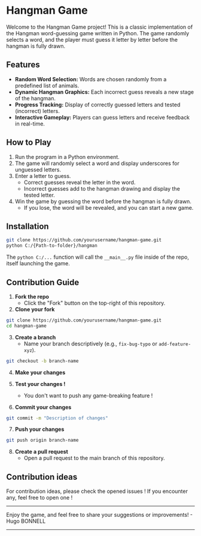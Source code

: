 # Hangman Game

Welcome to the Hangman Game project! This is a classic implementation of the Hangman word-guessing game written in Python. The game randomly selects a word, and the player must guess it letter by letter before the hangman is fully drawn.

## Features

- **Random Word Selection:** Words are chosen randomly from a predefined list of animals.
- **Dynamic Hangman Graphics:** Each incorrect guess reveals a new stage of the hangman.
- **Progress Tracking:** Display of correctly guessed letters and tested (incorrect) letters.
- **Interactive Gameplay:** Players can guess letters and receive feedback in real-time.

## How to Play

1) Run the program in a Python environment.
2) The game will randomly select a word and display underscores for unguessed letters.
3) Enter a letter to guess.
    - Correct guesses reveal the letter in the word.
    - Incorrect guesses add to the hangman drawing and display the tested letter.
4) Win the game by guessing the word before the hangman is fully drawn.
    - If you lose, the word will be revealed, and you can start a new game.

## Installation

```bash
git clone https://github.com/yourusername/hangman-game.git
python C:/{Path-to-folder}/hangman
```

The `python C:/...` function will call the `__main__.py` file inside of the repo, itself launching the game.

## Contribution Guide

1) **Fork the repo**
    - Click the "Fork" button on the top-right of this repository.
2) **Clone your fork**
```bash
git clone https://github.com/yourusername/hangman-game.git
cd hangman-game
```
3) **Create a branch**
    - Name your branch descriptively (e.g., `fix-bug-typo` or `add-feature-xyz`).

```bash
git checkout -b branch-name
```

4) **Make your changes**

5) **Test your changes !**
    - You don't want to push any game-breaking feature !

6) **Commit your changes**
```bash
git commit -m "Description of changes"
```

7) **Push your changes**
```bash
git push origin branch-name
```

8) **Create a pull request**
    - Open a pull request to the main branch of this repository.


## Contribution ideas

For contribution ideas, please check the opened issues ! If you encounter any, feel free to open one !

<hr>
Enjoy the game, and feel free to share your suggestions or improvements!
- Hugo BONNELL
<hr>


